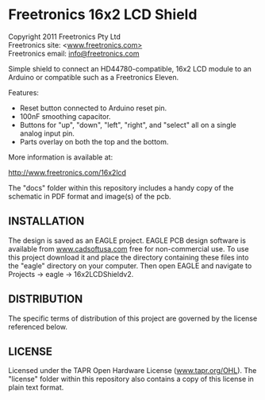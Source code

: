 Freetronics 16x2 LCD Shield
===========================
Copyright 2011 Freetronics Pty Ltd  
Freetronics site:  <www.freetronics.com>  
Freetronics email: <info@freetronics.com>  

Simple shield to connect an HD44780-compatible, 16x2 LCD module to an
Arduino or compatible such as a Freetronics Eleven.

Features:

 * Reset button connected to Arduino reset pin.
 * 100nF smoothing capacitor.
 * Buttons for "up", "down", "left", "right", and "select" all on a
   single analog input pin.
 * Parts overlay on both the top and the bottom.

More information is available at:

  http://www.freetronics.com/16x2lcd

The "docs" folder within this repository includes a handy copy of the
schematic in PDF format and image(s) of the pcb.


INSTALLATION
------------
The design is saved as an EAGLE project. EAGLE PCB design software is
available from www.cadsoftusa.com free for non-commercial use. To use
this project download it and place the directory containing these files
into the "eagle" directory on your computer. Then open EAGLE and
navigate to Projects -> eagle -> 16x2LCDShieldv2.


DISTRIBUTION
------------
The specific terms of distribution of this project are governed by the
license referenced below.


LICENSE
-------
Licensed under the TAPR Open Hardware License (www.tapr.org/OHL).
The "license" folder within this repository also contains a copy of
this license in plain text format.
